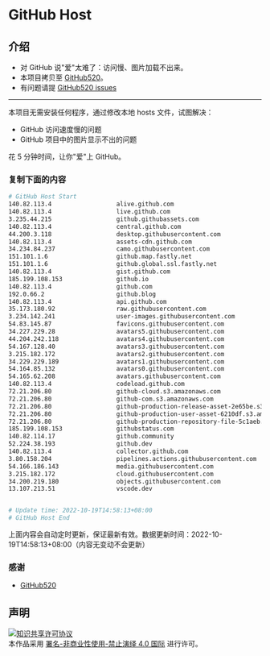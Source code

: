 # GitHub Host
## 介绍
- 对 GitHub 说"爱"太难了：访问慢、图片加载不出来。
- 本项目拷贝至 [GitHub520](https://github.com/521xueweihan/GitHub520)。
- 有问题请提 [GitHub520 issues](https://github.com/521xueweihan/GitHub520/issues/new)

---

本项目无需安装任何程序，通过修改本地 hosts 文件，试图解决：
- GitHub 访问速度慢的问题
- GitHub 项目中的图片显示不出的问题

花 5 分钟时间，让你"爱"上 GitHub。

### 复制下面的内容
```bash
# GitHub Host Start
140.82.113.4                  alive.github.com
140.82.113.4                  live.github.com
3.235.44.215                  github.githubassets.com
140.82.113.4                  central.github.com
44.200.3.118                  desktop.githubusercontent.com
140.82.113.4                  assets-cdn.github.com
34.234.84.237                 camo.githubusercontent.com
151.101.1.6                   github.map.fastly.net
151.101.1.6                   github.global.ssl.fastly.net
140.82.113.4                  gist.github.com
185.199.108.153               github.io
140.82.113.4                  github.com
192.0.66.2                    github.blog
140.82.113.4                  api.github.com
35.173.180.92                 raw.githubusercontent.com
3.234.142.241                 user-images.githubusercontent.com
54.83.145.87                  favicons.githubusercontent.com
34.227.229.28                 avatars5.githubusercontent.com
44.204.242.118                avatars4.githubusercontent.com
54.167.128.40                 avatars3.githubusercontent.com
3.215.182.172                 avatars2.githubusercontent.com
34.229.229.189                avatars1.githubusercontent.com
54.164.85.132                 avatars0.githubusercontent.com
54.165.62.208                 avatars.githubusercontent.com
140.82.113.4                  codeload.github.com
72.21.206.80                  github-cloud.s3.amazonaws.com
72.21.206.80                  github-com.s3.amazonaws.com
72.21.206.80                  github-production-release-asset-2e65be.s3.amazonaws.com
72.21.206.80                  github-production-user-asset-6210df.s3.amazonaws.com
72.21.206.80                  github-production-repository-file-5c1aeb.s3.amazonaws.com
185.199.108.153               githubstatus.com
140.82.114.17                 github.community
52.224.38.193                 github.dev
140.82.113.4                  collector.github.com
3.80.158.204                  pipelines.actions.githubusercontent.com
54.166.186.143                media.githubusercontent.com
3.215.182.172                 cloud.githubusercontent.com
34.200.219.180                objects.githubusercontent.com
13.107.213.51                 vscode.dev


# Update time: 2022-10-19T14:58:13+08:00
# GitHub Host End

```
上面内容会自动定时更新，保证最新有效。数据更新时间：2022-10-19T14:58:13+08:00（内容无变动不会更新）

### 感谢

- [GitHub520](https://github.com/521xueweihan/GitHub520)

## 声明
<a rel="license" href="https://creativecommons.org/licenses/by-nc-nd/4.0/deed.zh"><img alt="知识共享许可协议" style="border-width: 0" src="https://licensebuttons.net/l/by-nc-nd/4.0/88x31.png"></a><br>本作品采用 <a rel="license" href="https://creativecommons.org/licenses/by-nc-nd/4.0/deed.zh">署名-非商业性使用-禁止演绎 4.0 国际</a> 进行许可。